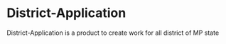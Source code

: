 # District-Application
District-Application is a product to create work for all  district of MP state
